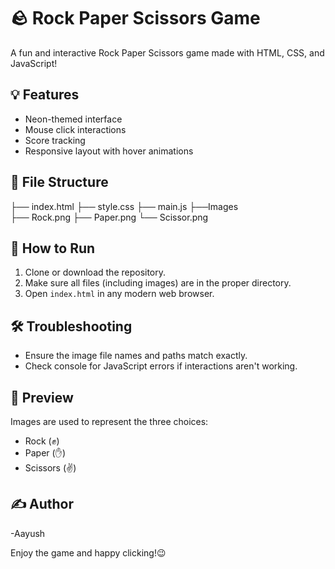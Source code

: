 # 🪨 Rock Paper Scissors Game

A fun and interactive Rock Paper Scissors game made with HTML, CSS, and JavaScript!

## 💡 Features
- Neon-themed interface
- Mouse click interactions
- Score tracking
- Responsive layout with hover animations


## 📂 File Structure
├── index.html
├── style.css
├── main.js
├──Images  
        ├── Rock.png
        ├── Paper.png
        └── Scissor.png


## 🚀 How to Run
1. Clone or download the repository.
2. Make sure all files (including images) are in the proper directory.
3. Open `index.html` in any modern web browser.

## 🛠 Troubleshooting
- Ensure the image file names and paths match exactly.
- Check console for JavaScript errors if interactions aren't working.

## 📸 Preview
Images are used to represent the three choices:
- Rock (✊)
- Paper (✋)
- Scissors (✌️)

## ✍️ Author
  -Aayush


Enjoy the game and happy clicking!😉
